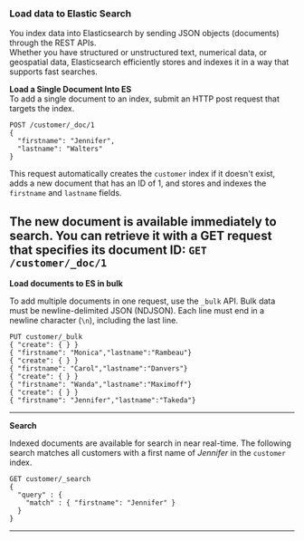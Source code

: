 <h3>Load data to Elastic Search </h3>

You index data into Elasticsearch by sending JSON objects (documents) through the REST APIs.  
Whether you have structured or unstructured text, numerical data, or geospatial data, 
Elasticsearch efficiently stores and indexes it in a way that supports fast searches. 

**Load a Single Document Into ES**\
To add a single document to an index, submit an HTTP post request that targets the index. 


```
POST /customer/_doc/1
{
  "firstname": "Jennifer",
  "lastname": "Walters"
}
```


This request automatically creates the `customer` index if it doesn't exist, 
adds a new document that has an ID of 1, and 
stores and indexes the `firstname` and `lastname` fields.

The new document is available immediately to search. 
You can retrieve it with a GET request that specifies its document ID: `GET /customer/_doc/1`
----
**Load documents to ES in bulk** 

To add multiple documents in one request, use the `_bulk` API.
Bulk data must be newline-delimited JSON (NDJSON). 
Each line must end in a newline character (`\n`), including the last line.

```
PUT customer/_bulk 
{ "create": { } }
{ "firstname": "Monica","lastname":"Rambeau"}
{ "create": { } }
{ "firstname": "Carol","lastname":"Danvers"}
{ "create": { } }
{ "firstname": "Wanda","lastname":"Maximoff"}
{ "create": { } }
{ "firstname": "Jennifer","lastname":"Takeda"}
```
----

**Search**

Indexed documents are available for search in near real-time. 
The following search matches all customers with a first name of _Jennifer_ 
in the `customer` index.

```
GET customer/_search
{
  "query" : {
    "match" : { "firstname": "Jennifer" }  
  }
}
```
----
